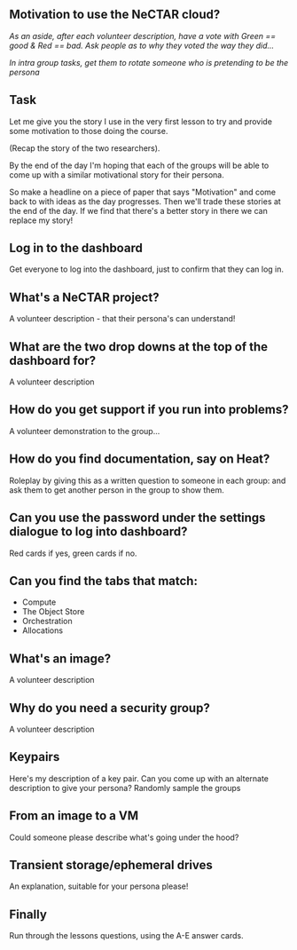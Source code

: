 ## Motivation to use the NeCTAR cloud?

*As an aside, after each volunteer description, have a vote with Green == good & Red == bad. Ask people as to why
they voted the way they did...*

*In intra group tasks, get them to rotate someone who is pretending to be the persona*

## Task

Let me give you the story I use in the very first lesson to try and provide some motivation to those doing the course.

(Recap the story of the two researchers).

By the end of the day I'm hoping that each of the groups will be able to come up with a similar motivational story for
their persona.

So make a headline on a piece of paper that says "Motivation" and come back to with ideas as the day progresses.
Then we'll trade these stories at the end of the day. If we find that there's a better story in there we can replace
my story!

## Log in to the dashboard

Get everyone to log into the dashboard, just to confirm that they can log in.

## What's a NeCTAR project?

A volunteer description - that their persona's can understand!

## What are the two drop downs at the top of the dashboard for?

A volunteer description

## How do you get support if you run into problems?

A volunteer demonstration to the group...

## How do you find documentation, say on Heat?

Roleplay by giving this as a written question to someone in each group: and ask them to get another person in the
group to show them. 

## Can you use the password under the settings dialogue to log into dashboard?

Red cards if yes, green cards if no.

## Can you find the tabs that match:

* Compute
* The Object Store
* Orchestration
* Allocations

## What's an image?

A volunteer description

## Why do you need a security group?

A volunteer description

## Keypairs

Here's my description of a key pair. Can you come up with an alternate description to give your persona? Randomly
sample the groups

## From an image to a VM

Could someone please describe what's going under the hood?

## Transient storage/ephemeral drives

An explanation, suitable for your persona please!

## Finally

Run through the lessons questions, using the A-E answer cards.


